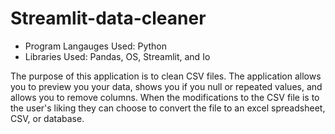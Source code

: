 # Streamlit-data-cleaner
- Program Langauges Used: Python
- Libraries Used: Pandas, OS, Streamlit, and Io

The purpose of this application is to clean CSV files. The application allows you to preview you your data, shows you if you null or repeated values, and allows you to remove columns. When the modifications to the CSV file is to the user's liking they can choose to convert the file to an excel spreadsheet, CSV, or database.
